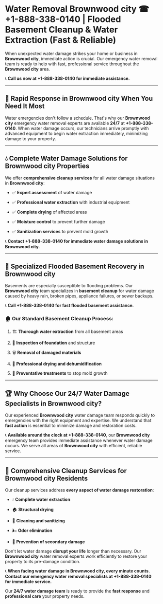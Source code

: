 # Water Removal Brownwood city ☎ +1-888-338-0140 | Flooded Basement Cleanup & Water Extraction (Fast & Reliable)

When unexpected water damage strikes your home or business in **Brownwood city**, immediate action is crucial. Our emergency water removal team is ready to help with fast, professional service throughout the **Brownwood city** area. 

📞 **Call us now at +1-888-338-0140 for immediate assistance.**
---
## 🚀 Rapid Response in Brownwood city When You Need It Most
Water emergencies don't follow a schedule. That's why our **Brownwood city** emergency water removal experts are available **24/7** at **+1-888-338-0140**. When water damage occurs, our technicians arrive promptly with advanced equipment to begin water extraction immediately, minimizing damage to your property.
---
## 💧 Complete Water Damage Solutions for Brownwood city Properties
We offer **comprehensive cleanup services** for all water damage situations in **Brownwood city**:
- ✅ **Expert assessment** of water damage  
- ✅ **Professional water extraction** with industrial equipment  
- ✅ **Complete drying** of affected areas  
- ✅ **Moisture control** to prevent further damage  
- ✅ **Sanitization services** to prevent mold growth  
📞 **Contact +1-888-338-0140 for immediate water damage solutions in Brownwood city.**
---
## 🌊 Specialized Flooded Basement Recovery in Brownwood city
Basements are especially susceptible to flooding problems. Our **Brownwood city** team specializes in **basement cleanup** for water damage caused by heavy rain, broken pipes, appliance failures, or sewer backups. 
📞 **Call +1-888-338-0140 for fast flooded basement assistance.**
### 🏚️ Our Standard Basement Cleanup Process:
1. 🏗️ **Thorough water extraction** from all basement areas  
2. 🔎 **Inspection of foundation** and structure  
3. 🗑️ **Removal of damaged materials**  
4. 💨 **Professional drying and dehumidification**  
5. 🚫 **Preventative treatments** to stop mold growth  
---
## 🏆 Why Choose Our 24/7 Water Damage Specialists in Brownwood city?
Our experienced **Brownwood city** water damage team responds quickly to emergencies with the right equipment and expertise. We understand that **fast action** is essential to minimize damage and restoration costs.
📞 **Available around the clock at +1-888-338-0140**, our **Brownwood city** emergency team provides immediate assistance whenever water damage occurs. We serve all areas of **Brownwood city** with efficient, reliable service.
---
## 🧹 Comprehensive Cleanup Services for Brownwood city Residents
Our cleanup services address **every aspect of water damage restoration**:
- 💧 **Complete water extraction**  
- 🏠 **Structural drying**  
- 🧼 **Cleaning and sanitizing**  
- 🌬️ **Odor elimination**  
- 🚫 **Prevention of secondary damage**  
Don't let water damage **disrupt your life** longer than necessary. Our **Brownwood city** water removal experts work efficiently to restore your property to its pre-damage condition.
📞 **When facing water damage in Brownwood city, every minute counts. Contact our emergency water removal specialists at +1-888-338-0140 for immediate service.**
Our **24/7 water damage team** is ready to provide the **fast response** and **professional care** your property needs.
